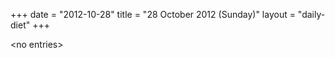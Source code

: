 +++
date = "2012-10-28"
title = "28 October 2012 (Sunday)"
layout = "daily-diet"
+++


\<no entries\>
